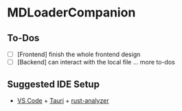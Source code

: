 # MDLoaderCompanion

## To-Dos
- [ ] [Frontend] finish the whole frontend design
- [ ] [Backend] can interact with the local file
... more to-dos

## Suggested IDE Setup

- [VS Code](https://code.visualstudio.com/) + [Tauri](https://marketplace.visualstudio.com/items?itemName=tauri-apps.tauri-vscode) + [rust-analyzer](https://marketplace.visualstudio.com/items?itemName=rust-lang.rust-analyzer)

